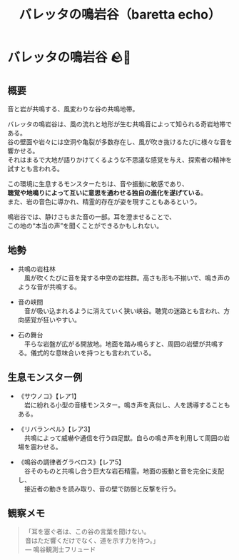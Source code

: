 ﻿---
title: バレッタの鳴岩谷（baretta echo）
layout: place
---

# バレッタの鳴岩谷 🪨🎵

## 概要
音と岩が共鳴する、風変わりな谷の共鳴地帯。

バレッタの鳴岩谷は、風の流れと地形が生む共鳴音によって知られる奇岩地帯である。  
谷の壁面や岩々には空洞や亀裂が多数存在し、風が吹き抜けるたびに様々な音を響かせる。  
それはまるで大地が語りかけてくるような不思議な感覚を与え、探索者の精神を試すとも言われる。

この環境に生息するモンスターたちは、音や振動に敏感であり、  
**聴覚や地鳴りによって互いに意思を通わせる独自の進化を遂げている**。  
また、岩の音色に導かれ、精霊的存在が姿を現すこともあるという。

鳴岩谷では、静けさもまた音の一部。耳を澄ませることで、  
この地の“本当の声”を聞くことができるかもしれない。

## 地勢
- 共鳴の岩柱林  
　風が吹くたびに音を発する中空の岩柱群。高さも形も不揃いで、鳴き声のような音が共鳴する。

- 音の峡間  
　音が吸い込まれるように消えていく狭い峡谷。聴覚の迷路とも言われ、方向感覚が狂いやすい。

- 石の舞台  
　平らな岩盤が広がる開放地。地面を踏み鳴らすと、周囲の岩壁が共鳴する。儀式的な意味合いを持つとも言われている。

## 生息モンスター例
- 《サウノコ》【レア1】  
　岩に紛れる小型の音棲モンスター。鳴き声を真似し、人を誘導することもある。

- 《リバランペル》【レア3】  
　共鳴によって威嚇や通信を行う四足獣。自らの鳴き声を利用して周囲の岩場を震わせる。

- 《鳴谷の調律者グラベロス》【レア5】  
　谷そのものと共鳴し合う巨大な岩石精霊。地面の振動と音を完全に支配し、  
　接近者の動きを読み取り、音の壁で防御と反撃を行う。

## 観察メモ
> 「耳を塞ぐ者は、この谷の言葉を聞けない。  
> 音はただ響くだけでなく、道を示す力を持つ。」  
> ― 鳴谷観測士フリュード
